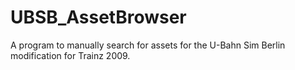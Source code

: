 # UBSB_AssetBrowser
A program to manually search for assets for the U-Bahn Sim Berlin modification for Trainz 2009.
